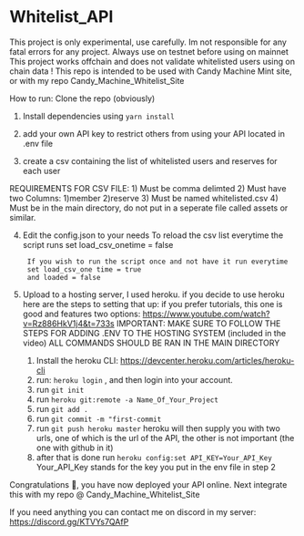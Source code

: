# Whitelist_API

This project is only experimental, use carefully. Im not responsible for any fatal errors for any project.
Always use on testnet before using on mainnet
This project works offchain and does not validate whitelisted users using on chain data !
This repo is intended to be used with Candy Machine Mint site, or with my repo Candy_Machine_Whitelist_Site


How to run:
Clone the repo (obviously)

1) Install dependencies using 
		```yarn install```

2) add your own API key to restrict others from using your API
located in .env file

3) create a csv containing the list of whitelisted users and reserves for each user

REQUIREMENTS FOR CSV FILE:
    1) Must be comma delimted
    2) Must have two Columns: 1)member 2)reserve
    3) Must be named whitelisted.csv
    4) Must be in the main directory, do not put in a seperate file called assets or similar.

4) Edit the config.json to your needs
        To reload the csv list everytime the script runs
		set load_csv_onetime = false

		If you wish to run the script once and not have it run everytime
		set load_csv_one time = true
		and loaded = false



5) Upload to a hosting server, I used heroku. if you decide to use heroku here are the steps to setting that up:
if you prefer tutorials, this one is good and features two options: https://www.youtube.com/watch?v=Rz886HkV1j4&t=733s
IMPORTANT: MAKE SURE TO FOLLOW THE STEPS FOR ADDING .ENV TO THE HOSTING SYSTEM (included in the video)
ALL COMMANDS SHOULD BE RAN IN THE MAIN DIRECTORY 
    1) Install the heroku CLI: https://devcenter.heroku.com/articles/heroku-cli
    2) run: ```heroku login``` , and then login into your account.
    3) run ```git init```
    4) run ```heroku git:remote -a Name_Of_Your_Project```
    5) run ```git add .```
    6) run ```git commit -m "first-commit```
    7) run ```git push heroku master``` heroku will then supply you with two urls, one of which is the url of the API, the other is not important (the one with github in it)
    8) after that is done run ```heroku config:set API_KEY=Your_API_Key```
    Your_API_Key stands for the key you put in the env file in step 2

Congratulations 🍰, you have now deployed your API online.
Next integrate this with my repo @ Candy_Machine_Whitelist_Site



If you need anything you can contact me on discord in my server:
https://discord.gg/KTVYs7QAfP

